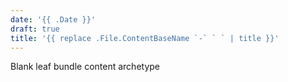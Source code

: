 ```yaml
---
date: '{{ .Date }}'
draft: true
title: '{{ replace .File.ContentBaseName `-` ` ` | title }}'
---
```


Blank leaf bundle content archetype
